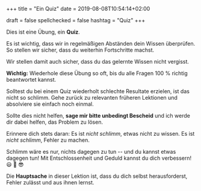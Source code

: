 +++
title = "Ein Quiz"
date =  2019-08-08T10:54:14+02:00

draft = false
spellchecked = false
hashtag = "Quiz"
+++

Dies ist eine Übung, ein **Quiz**.

Es ist wichtig, dass wir in regelmäßigen Abständen dein Wissen überprüfen. So stellen wir sicher, dass du weiterhin Fortschritte machst.

Wir stellen damit auch sicher, dass du das gelernte Wissen nicht vergisst.

**Wichtig:** Wiederhole diese Übung so oft, bis du alle Fragen 100&#160;% richtig beantwortet kannst.

Solltest du bei einem Quiz wiederholt schlechte Resultate erzielen, ist das nicht so schlimm. Gehe zurück zu relevanten früheren Lektionen und absolviere sie einfach noch einmal.

Sollte dies nicht helfen, **sage mir bitte unbedingt Bescheid** und ich werde dir dabei helfen, das Problem zu lösen.

Erinnere dich stets daran: Es ist *nicht schlimm*, etwas nicht zu wissen. Es ist *nicht schlimm*, Fehler zu machen.

Schlimm wäre es nur, nichts dagegen zu tun -- und du kannst etwas dagegen tun! Mit Entschlossenheit und Geduld kannst du dich verbessern! :smiley: :muscle: :sunglasses:

Die **Hauptsache** in dieser Lektion ist, dass du dich selbst herausforderst, Fehler zulässt und aus ihnen lernst.